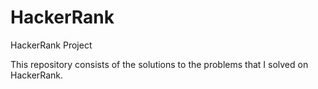 # HackerRank
HackerRank Project

This repository consists of the solutions to the problems that I solved on HackerRank.
